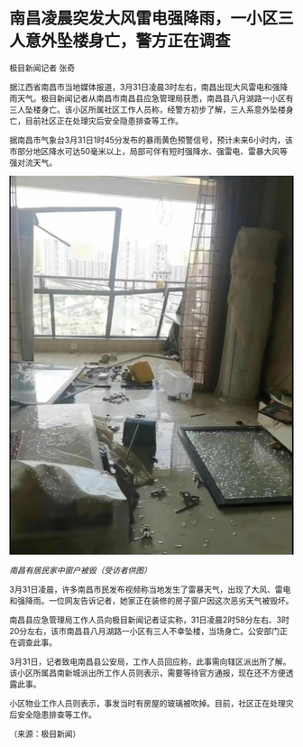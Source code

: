 # 南昌凌晨突发大风雷电强降雨，一小区三人意外坠楼身亡，警方正在调查

极目新闻记者 张奇

据江西省南昌市当地媒体报道，3月31日凌晨3时左右，南昌出现大风雷电和强降雨天气。极目新闻记者从南昌市南昌县应急管理局获悉，南昌县八月湖路一小区有三人坠楼身亡。该小区所属社区工作人员称，经警方初步了解，三人系意外坠楼身亡，目前社区正在处理灾后安全隐患排查等工作。

据南昌市气象台3月31日1时45分发布的暴雨黄色预警信号，预计未来6小时内，该市部分地区降水可达50毫米以上，局部可伴有短时强降水、强雷电、雷暴大风等强对流天气。

![52449aacbd77b941ecad6850d528d962.jpg](https://raw.githubusercontent.com/qqhsx/qqnews_image/main/2024/04/01/南昌凌晨突发大风雷电强降雨，一小区三人意外坠楼身亡，警方正在调查/52449aacbd77b941ecad6850d528d962.jpg)

_南昌有居民家中窗户被毁（受访者供图）_

3月31日凌晨，许多南昌市民发布视频称当地发生了雷暴天气，出现了大风、雷电和强降雨。一位网友告诉记者，她家正在装修的房子窗户因这次恶劣天气被毁坏。

南昌县应急管理局工作人员向极目新闻记者证实称，31日凌晨2时58分左右、3时20分左右，该市南昌县八月湖路一小区有三人不幸坠楼，当场身亡。公安部门正在调查此事。

3月31日，记者致电南昌县公安局，工作人员回应称，此事需向辖区派出所了解。该小区所属昌南新城派出所工作人员则表示，需要等待官方通报，现在还不方便透露此事。

小区物业工作人员则表示，事发当时有房屋的玻璃被吹掉。目前，社区正在处理灾后安全隐患排查等工作。

（来源：极目新闻）

